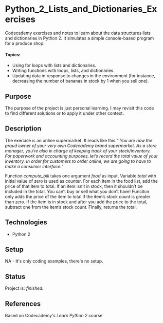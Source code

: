 # Python_2_Lists_and_Dictionaries_Exercises
Codecademy exercises and notes to learn about the data structures lists and dictionaries in Python 2. It simulates a simple console-based program for a produce shop. 

#### Topics:
* Using for loops with lists and dictionaries.
* Writing functions with loops, lists, and dictionaries
* Updating data in response to changes in the environment (for instance, decreasing the number of bananas in stock by 1 when you sell one).

## Purpose
The purpose of the project is just personal learning. I may revisit this code to find different solutions or to apply it under other context. 

## Description
The exercise is an online supermarket. It reads like this _" You are now the proud owner of your very own Codecademy brand supermarket. As a store manager, you’re also in charge of keeping track of your stock/inventory. For paperwork and accounting purposes, let’s record the total value of your inventory. In order for customers to order online, we are going to have to make a consumer interface."_

Function _compute_bill_ takes one argument _food_ as input. Variable _total_ with initial value of zero is used as counter. For each item in the food list, add the price of that item to total.  If an item isn’t in stock, then it shouldn’t be included in the total. You can’t buy or sell what you don’t have! Funciton only adds the price of the item to total if the item’s stock count is greater than zero. If the item is in stock and after you add the price to the total, subtract one from the item’s stock count. Finally, returns the total.

## Technologies
* Python 2

## Setup
NA - It's only coding examples, there's no setup.

## Status
Project is: _finished_.


## References
Based on Codecademy's _Learn Python 2_ course

